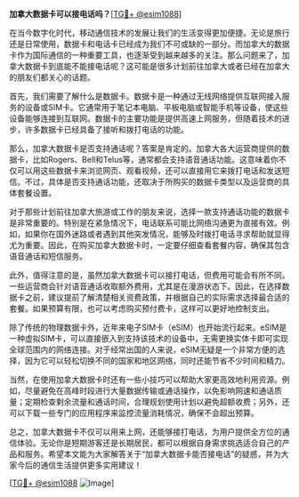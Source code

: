 **加拿大数据卡可以接电话吗？**[[TG💪+ @esim1088](https://t.me/s/esim1088)]

在当今数字化时代，移动通信技术的发展让我们的生活变得更加便捷。无论是旅行还是日常使用，数据卡和电话卡已经成为我们不可或缺的一部分。而加拿大的数据卡作为国际通信的一种重要工具，也逐渐受到越来越多的关注。那么问题来了，加拿大数据卡到底能不能接电话呢？这可能是很多计划前往加拿大或者已经在加拿大的朋友们都关心的话题。

首先，我们需要了解什么是数据卡。数据卡是一种通过无线网络提供互联网接入服务的设备或SIM卡。它通常用于笔记本电脑、平板电脑或智能手机等设备，使这些设备能够连接到互联网。数据卡的主要功能是提供高速上网服务，但随着技术的进步，许多数据卡已经具备了接听和拨打电话的功能。

那么，加拿大数据卡是否支持通话呢？答案是肯定的。加拿大各大运营商提供的数据卡，比如Rogers、Bell和Telus等，通常都会支持语音通话功能。这意味着你不仅可以用这些数据卡来浏览网页、观看视频，还可以直接用它来拨打电话和发送短信。不过，具体是否支持通话功能，还取决于所购买的数据卡类型以及运营商的具体套餐设置。

对于那些计划前往加拿大旅游或工作的朋友来说，选择一款支持通话功能的数据卡是非常重要的。特别是在紧急情况下，电话联系可能比网络沟通更为直接有效。例如，如果你在国外迷路或者遇到其他突发情况，能够及时拨打电话寻求帮助就显得尤为重要。因此，在购买加拿大数据卡时，一定要仔细查看套餐内容，确保其包含语音通话和短信服务。

此外，值得注意的是，虽然加拿大数据卡可以接打电话，但费用可能会有所不同。一些运营商会针对语音通话收取额外费用，尤其是在漫游状态下。因此，在选择数据卡之前，建议提前了解清楚相关资费政策，并根据自己的实际需求选择最合适的套餐。如果预算有限，也可以考虑购买预付费卡，这样可以更好地控制支出。

除了传统的物理数据卡外，近年来电子SIM卡（eSIM）也开始流行起来。eSIM是一种虚拟SIM卡，可以直接嵌入到支持该技术的设备中，无需更换实体卡即可实现全球范围内的网络连接。对于经常出国的人来说，eSIM无疑是一个非常方便的选择，因为它可以轻松切换不同的国家和地区网络，同时还能节省不少时间和精力。

当然，在使用加拿大数据卡时还有一些小技巧可以帮助大家更高效地利用资源。例如，尽量避免在高峰时段进行大量数据传输或通话操作，以免影响网速和通话质量；定期检查剩余流量和通话时间，合理规划使用计划以避免超额收费；另外，还可以下载一些专门的应用程序来监控流量消耗情况，确保不会超出预算。

总之，加拿大数据卡不仅可以用来上网，还能够接打电话，为用户提供全方位的通信体验。无论你是短期游客还是长期居民，都可以根据自身需求挑选适合自己的产品和服务。希望本文能为大家解答关于“加拿大数据卡能否接电话”的疑惑，并为大家今后的通信生活提供更多实用建议！

[[TG💪+ @esim1088](https://t.me/s/esim1088) ![Image](https://i.postimg.cc/4NQfJmqS/Snipaste-2025-05-13-00-14-12.png)]